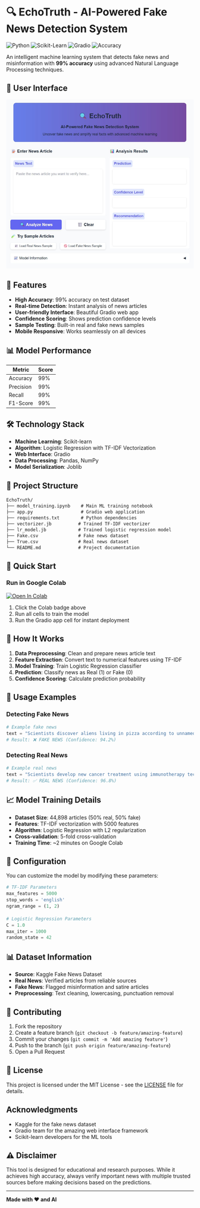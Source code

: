 # 🔍 EchoTruth - AI-Powered Fake News Detection System

![Python](https://img.shields.io/badge/python-v3.8+-blue.svg)
![Scikit-Learn](https://img.shields.io/badge/scikit--learn-1.0+-orange.svg)
![Gradio](https://img.shields.io/badge/gradio-4.0+-green.svg)
![Accuracy](https://img.shields.io/badge/accuracy-99%25-brightgreen.svg)

An intelligent machine learning system that detects fake news and misinformation with **99% accuracy** using advanced Natural Language Processing techniques.

## 🌟 User Interface 
![Image Alt](https://github.com/rajatDpatil/EchoTruth---Fake-News-Detection-System/blob/e295a697a2aefa16e5efdef4a084fdecf7d82c0f/UI.jpg)

## 🚀 Features

- **High Accuracy**: 99% accuracy on test dataset
- **Real-time Detection**: Instant analysis of news articles
- **User-friendly Interface**: Beautiful Gradio web app
- **Confidence Scoring**: Shows prediction confidence levels
- **Sample Testing**: Built-in real and fake news samples
- **Mobile Responsive**: Works seamlessly on all devices

## 📊 Model Performance

| Metric | Score |
|--------|-------|
| Accuracy | 99% |
| Precision | 99% |
| Recall | 99% |
| F1-Score | 99% |

## 🛠️ Technology Stack

- **Machine Learning**: Scikit-learn
- **Algorithm**: Logistic Regression with TF-IDF Vectorization
- **Web Interface**: Gradio
- **Data Processing**: Pandas, NumPy
- **Model Serialization**: Joblib

## 📁 Project Structure

```
EchoTruth/
├── model_training.ipynb    # Main ML training notebook
├── app.py                  # Gradio web application
├── requirements.txt        # Python dependencies
├── vectorizer.jb          # Trained TF-IDF vectorizer
├── lr_model.jb            # Trained logistic regression model
├── Fake.csv               # Fake news dataset
├── True.csv               # Real news dataset
└── README.md              # Project documentation
```

## 🚀 Quick Start

### Run in Google Colab

[![Open In Colab](https://colab.research.google.com/assets/colab-badge.svg)](https://colab.research.google.com/drive/1AXpywfz4F2QHAFiRfeJfM89ntk1e1gjS?usp=sharing)

1. Click the Colab badge above
2. Run all cells to train the model
3. Run the Gradio app cell for instant deployment

## 📖 How It Works

1. **Data Preprocessing**: Clean and prepare news article text
2. **Feature Extraction**: Convert text to numerical features using TF-IDF
3. **Model Training**: Train Logistic Regression classifier
4. **Prediction**: Classify news as Real (1) or Fake (0)
5. **Confidence Scoring**: Calculate prediction probability

## 🎯 Usage Examples

### Detecting Fake News
```python
# Example fake news
text = "Scientists discover aliens living in pizza according to unnamed sources"
# Result: ❌ FAKE NEWS (Confidence: 94.2%)
```

### Detecting Real News  
```python
# Example real news
text = "Scientists develop new cancer treatment using immunotherapy techniques"
# Result: ✅ REAL NEWS (Confidence: 96.8%)
```

## 📈 Model Training Details

- **Dataset Size**: 44,898 articles (50% real, 50% fake)
- **Features**: TF-IDF vectorization with 5000 features
- **Algorithm**: Logistic Regression with L2 regularization
- **Cross-validation**: 5-fold cross-validation
- **Training Time**: ~2 minutes on Google Colab

## 🔧 Configuration

You can customize the model by modifying these parameters:

```python
# TF-IDF Parameters
max_features = 5000
stop_words = 'english'
ngram_range = (1, 2)

# Logistic Regression Parameters
C = 1.0
max_iter = 1000
random_state = 42
```

## 📊 Dataset Information

- **Source**: Kaggle Fake News Dataset
- **Real News**: Verified articles from reliable sources
- **Fake News**: Flagged misinformation and satire articles
- **Preprocessing**: Text cleaning, lowercasing, punctuation removal

## 🤝 Contributing

1. Fork the repository
2. Create a feature branch (`git checkout -b feature/amazing-feature`)
3. Commit your changes (`git commit -m 'Add amazing feature'`)
4. Push to the branch (`git push origin feature/amazing-feature`)
5. Open a Pull Request

## 📝 License

This project is licensed under the MIT License - see the [LICENSE](LICENSE) file for details.

## Acknowledgments

- Kaggle for the fake news dataset
- Gradio team for the amazing web interface framework
- Scikit-learn developers for the ML tools

## ⚠️ Disclaimer

This tool is designed for educational and research purposes. While it achieves high accuracy, always verify important news with multiple trusted sources before making decisions based on the predictions.

---

**Made with ❤️ and AI**
